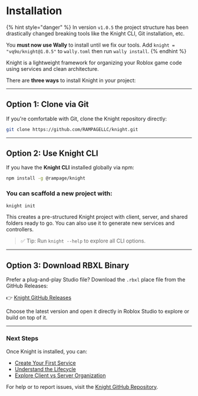# Installation

{% hint style="danger" %}
In version `v1.0.5` the project structure has been drastically changed breaking tools like the Knight CLI, Git installation, etc.



You **must now use Wally** to install until we fix our tools. Add `knight = "vq9o/knight@1.0.5"` to `wally.toml` then run `wally install`.
{% endhint %}

Knight is a lightweight framework for organizing your Roblox game code using services and clean architecture.

There are **three ways** to install Knight in your project:

***

## Option 1: Clone via Git

If you're comfortable with Git, clone the Knight repository directly:

```bash
git clone https://github.com/RAMPAGELLC/knight.git
```

***

## Option 2: Use Knight CLI

If you have the **Knight CLI** installed globally via npm:

```bash
npm install -g @rampage/knight
```

### You can scaffold a new project with:

```bash
knight init
```

This creates a pre-structured Knight project with client, server, and shared folders ready to go. You can also use it to generate new services and controllers.

> ✅ Tip: Run `knight --help` to explore all CLI options.

***

## Option 3: Download RBXL Binary

Prefer a plug-and-play Studio file? Download the `.rbxl` place file from the GitHub Releases:

👉 [Knight GitHub Releases](https://github.com/RAMPAGELLC/knight/releases)

Choose the latest version and open it directly in Roblox Studio to explore or build on top of it.

***

### Next Steps

Once Knight is installed, you can:

* [Create Your First Service](what-are-services.md)
* [Understand the Lifecycle](../execution-model.md)
* [Explore Client vs Server Organization](../services-vs-controllers.md)

For help or to report issues, visit the [Knight GitHub Repository](https://github.com/RAMPAGELLC/knight).

